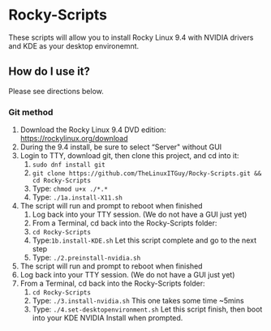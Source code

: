 # Rocky-Scripts
These scripts will allow you to install Rocky Linux 9.4 with NVIDIA drivers and KDE as your desktop environemnt. 

## How do I use it?
Please see directions below.
### Git method
1. Download the Rocky Linux 9.4 DVD edition: https://rockylinux.org/download
2. During the 9.4 install, be sure to select “Server" without GUI
3. Login to TTY, download git, then clone this project, and cd into it: 
    1. `sudo dnf install git`
    2. `git clone https://github.com/TheLinuxITGuy/Rocky-Scripts.git && cd Rocky-Scripts`
    3. Type: `chmod u+x ./*.*`
    4. Type: `./1a.install-X11.sh`
4. The script will run and prompt to reboot when finished
    1. Log back into your TTY session. (We do not have a GUI just yet)
    2. From a Terminal, cd back into the Rocky-Scripts folder: 
    3. `cd Rocky-Scripts`
    4. Type:`1b.install-KDE.sh` Let this script complete and go to the next step
    5. Type: `./2.preinstall-nvidia.sh`
5. The script will run and prompt to reboot when finished
6. Log back into your TTY session. (We do not have a GUI just yet)
7. From a Terminal, cd back into the Rocky-Scripts folder: 
    1. `cd Rocky-Scripts`
    2. Type: `./3.install-nvidia.sh` This one takes some time ~5mins
    3. Type: `./4.set-desktopenvironment.sh` Let this script finish, then boot into your KDE NVIDIA Install when prompted.
